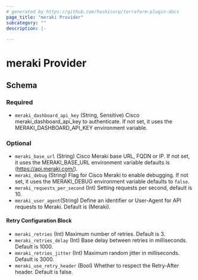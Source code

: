 ```yaml
---
# generated by https://github.com/hashicorp/terraform-plugin-docs
page_title: "meraki Provider"
subcategory: ""
description: |-
  
---
```


# meraki Provider





<!-- schema generated by tfplugindocs -->
## Schema

### Required
- `meraki_dashboard_api_key` (String, Sensitive) Cisco  meraki_dashboard_api_key to authenticate. If not set, it uses the MERAKI_DASHBOARD_API_KEY environment variable.

### Optional

- `meraki_base_url` (String) Cisco Meraki base URL, FQDN or IP. If not set, it uses the MERAKI_BASE_URL environment variable defaults is (https://api.meraki.com/).
- `meraki_debug` (String) Flag for Cisco Meraki to enable debugging. If not set, it uses the MERAKI_DEBUG environment variable defaults to `false`.
- `meraki_requests_per_second` (Int) Setting requests per second, default is 10.
- `meraki_user_agent`(String) Define an identifier or User-Agent for API requests to Meraki. Default is (Meraki).

#### Retry Configuration Block
- `meraki_retries` (Int) Maximum number of retries. Default is 3.
- `meraki_retries_delay` (Int) Base delay between retries in milliseconds. Default is 1000.
- `meraki_retries_jitter` (Int) Maximum random jitter in milliseconds. Default is 3000.
- `meraki_use_retry_header` (Bool) Whether to respect the Retry-After header. Default is false.